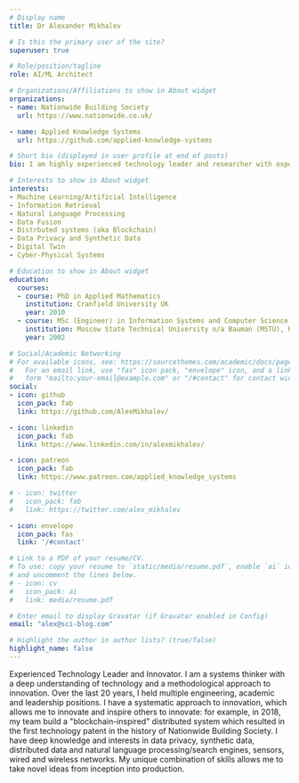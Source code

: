 ```yaml
---
# Display name
title: Dr Alexander Mikhalev

# Is this the primary user of the site?
superuser: true

# Role/position/tagline
role: AI/ML Architect

# Organizations/Affiliations to show in About widget
organizations:
- name: Nationwide Building Society
  url: https://www.nationwide.co.uk/

- name: Applied Knowledge Systems
  url: https://github.com/applied-knowledge-systems

# Short bio (displayed in user profile at end of posts)
bio: I am highly experienced technology leader and researcher with expertise in Natural Language Processing, distributed systems including distrbuted sensors and data. 

# Interests to show in About widget
interests:
- Machine Learning/Artificial Intelligence
- Information Retrieval
- Natural Language Processing 
- Data Fusion 
- Distrbuted systems (aka Blockchain)
- Data Privacy and Synthetic Data
- Digital Twin
- Cyber-Physical Systems

# Education to show in About widget
education:
  courses:
  - course: PhD in Applied Mathematics  
    institution: Cranfield University UK
    year: 2010
  - course: MSc (Engineer) in Information Systems and Computer Science
    institution: Moscow State Technical University n/a Bauman (MSTU), Russia
    year: 2002

# Social/Academic Networking
# For available icons, see: https://sourcethemes.com/academic/docs/page-builder/#icons
#   For an email link, use "fas" icon pack, "envelope" icon, and a link in the
#   form "mailto:your-email@example.com" or "/#contact" for contact widget.
social:
- icon: github
  icon_pack: fab
  link: https://github.com/AlexMikhalev/

- icon: linkedin
  icon_pack: fab
  link: https://www.linkedin.com/in/alexmikhalev/

- icon: patreon
  icon_pack: fab
  link: https://www.patreon.com/applied_knowledge_systems

# - icon: twitter
#   icon_pack: fab
#   link: https://twitter.com/alex_mikhalev

- icon: envelope
  icon_pack: fas
  link: '/#contact'

# Link to a PDF of your resume/CV.
# To use: copy your resume to `static/media/resume.pdf`, enable `ai` icons in `params.toml`, 
# and uncomment the lines below.
# - icon: cv
#   icon_pack: ai
#   link: media/resume.pdf

# Enter email to display Gravatar (if Gravatar enabled in Config)
email: "alex@sci-blog.com"

# Highlight the author in author lists? (true/false)
highlight_name: false
---
```


Experienced Technology Leader and Innovator. I am a systems thinker with a deep understanding of technology and a methodological approach to innovation. Over the last 20 years, I held multiple engineering, academic and leadership positions. I have a  systematic approach to innovation, which allows me to innovate and inspire others to innovate: for example, in 2018, my team build a "blockchain-inspired" distributed system which resulted in the first technology patent in the history of Nationwide Building Society. I have deep knowledge and interests in data privacy, synthetic data, distributed data and natural language processing/search engines, sensors, wired and wireless networks. My unique combination of skills allows me to take novel ideas from inception into production. 

<!-- {{< icon name="download" pack="fas" >}} Download my {{< staticref "media/demo_resume.pdf" "newtab" >}}resumé{{< /staticref >}}. -->
